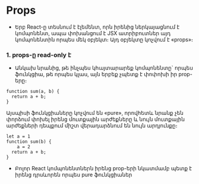# Props

- Երբ React-ը տեսնում է էլեմենտ, որն իրենից ներկայացնում է կոմպոնենտ, ապա փոխանցում է JSX ատրիբուտներ այդ կոմպոնենտին որպես մեկ օբյեկտ։ Այդ օբյեկտը կոչվում է «props»։

### 1. props-ը read-only է

- Անկախ նրանից, թե ինչպես կհայտարարեք կոմպոնենտը` որպես ֆունկցիա, թե որպես կլաս, այն երբեք չպետք է փոփոխի իր prop-երը։

```
function sum(a, b) {
  return a + b;
}
```

Այսպիսի ֆունկցիաները կոչվում են «pure», որովհետև նրանք չեն փորձում փոխել իրենց մուտքային արժեքները և նույն մուտքային արժեքների դեպքում միշտ վերադարձնում են նույն արդյունքը։

```
let a = 1
function sum(b) {
    a = 2
  return a + b;
}
```

- Բոլոր React կոմպոնենտներն իրենց prop-երի նկատմամբ պետք է իրենց դրսևորեն որպես pure ֆունկցիաներ
